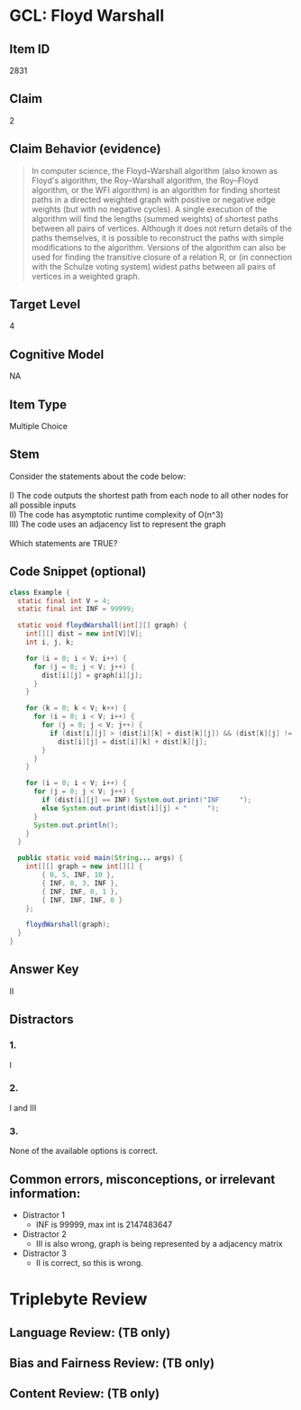 # GCL: Floyd Warshall

## Item ID
2831

## Claim
2

## Claim Behavior (evidence)
> In computer science, the Floyd–Warshall algorithm (also known as Floyd's algorithm, the Roy–Warshall algorithm, the Roy–Floyd algorithm, or the WFI algorithm) is an algorithm for finding shortest paths in a directed weighted graph with positive or negative edge weights (but with no negative cycles). A single execution of the algorithm will find the lengths (summed weights) of shortest paths between all pairs of vertices. Although it does not return details of the paths themselves, it is possible to reconstruct the paths with simple modifications to the algorithm. Versions of the algorithm can also be used for finding the transitive closure of a relation R, or (in connection with the Schulze voting system) widest paths between all pairs of vertices in a weighted graph.

## Target Level 
4

## Cognitive Model
NA

## Item Type
Multiple Choice

## Stem
Consider the statements about the code below:
<br><br>
I) The code outputs the shortest path from each node to all other nodes for all possible inputs
<br>
II) The code has asymptotic runtime complexity of O(n^3)
<br>
III) The code uses an adjacency list to represent the graph
<br><br>
Which statements are TRUE?

## Code Snippet (optional)
```java
class Example {
  static final int V = 4;
  static final int INF = 99999;

  static void floydWarshall(int[][] graph) {
    int[][] dist = new int[V][V];
    int i, j, k;

    for (i = 0; i < V; i++) {
      for (j = 0; j < V; j++) {
        dist[i][j] = graph[i][j];
      }
    }

    for (k = 0; k < V; k++) {
      for (i = 0; i < V; i++) {
        for (j = 0; j < V; j++) {
          if (dist[i][j] > (dist[i][k] + dist[k][j]) && (dist[k][j] != INF && dist[i][k] != INF))
            dist[i][j] = dist[i][k] + dist[k][j];
        }
      }
    }

    for (i = 0; i < V; i++) {
      for (j = 0; j < V; j++) {
        if (dist[i][j] == INF) System.out.print("INF     ");
        else System.out.print(dist[i][j] + "     ");
      }
      System.out.println();
    }
  }

  public static void main(String... args) {
    int[][] graph = new int[][] {
        { 0, 5, INF, 10 },
        { INF, 0, 3, INF },
        { INF, INF, 0, 1 },
        { INF, INF, INF, 0 }
    };

    floydWarshall(graph);
  }
}
```

## Answer Key
II

## Distractors

### 1.
I 

### 2.
I and III

### 3.
None of the available options is correct.


## Common errors, misconceptions, or irrelevant information:
- Distractor 1
    - INF is 99999, max int is 2147483647
- Distractor 2
    - III is also wrong, graph is being represented by a adjacency matrix
- Distractor 3
    - II is correct, so this is wrong.

# Triplebyte Review


## Language Review: (TB only)


## Bias and Fairness Review: (TB only)


## Content Review: (TB only)

